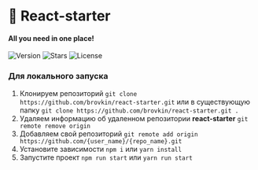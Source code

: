 # 🏁 React-starter

#### All you need in one place!

![Version](https://img.shields.io/github/package-json/v/brovkin/react-starter?style=for-the-badge)
![Stars](https://img.shields.io/github/stars/brovkin/react-starter?style=for-the-badge)
![License](https://img.shields.io/github/license/brovkin/react-starter?style=for-the-badge)

### Для локального запуска

1. Клонируем репозиторий `git clone https://github.com/brovkin/react-starter.git` или в существующую папку `git clone https://github.com/brovkin/react-starter.git .`
2. Удаляем информацию об удаленном репозитории **react-starter** `git remote remove origin`
3. Добавляем свой репозиторий `git remote add origin https://github.com/{user_name}/{repo_name}.git`
4. Установите зависимости `npm i` или `yarn install`
5. Запустите проект `npm run start` или `yarn run start`
